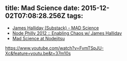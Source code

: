 title: Mad Science
date: 2015-12-02T07:08:28.256Z
tags:
---
- [James Halliday (Substack) - MAD Science](https://www.youtube.com/watch?v=9nOs4rpFxqQ)
- [Node Philly 2012 :: Enabling Chaos w/ James Halliday](https://www.youtube.com/watch?v=ZI2whsVNAz4)
- [Mad Science at Nodejitsu](http://blog.nodejitsu.com/mad-science-at-nodejitsu/)

https://www.youtube.com/watch?v=FvmTSpJU-Xc&feature=youtu.be&t=37m10s
